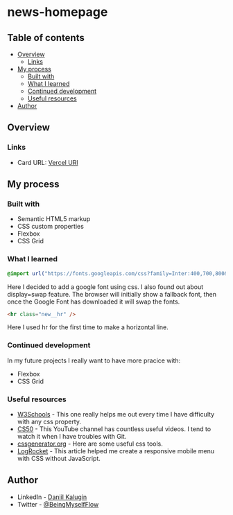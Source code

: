 # news-homepage
## Table of contents

-   [Overview](#overview)
	-   [Links](#links)
-   [My process](#my-process)
    -   [Built with](#built-with)
    -   [What I learned](#what-i-learned)
    -   [Continued development](#continued-development)
    -   [Useful resources](#useful-resources)
-   [Author](#author)

## Overview

### Links

-   Card URL: [Vercel URl](https://testimonials-grid-section-nu-mocha.vercel.app/)

## My process

### Built with

-   Semantic HTML5 markup
-   CSS custom properties
-   Flexbox
-   CSS Grid

### What I learned

```css
@import url("https://fonts.googleapis.com/css?family=Inter:400,700,800&display=swap");
```
Here I decided to add a google font using css. I also found out about display=swap feature. The browser will initially show a fallback font, then once the Google Font has downloaded it will swap the fonts.

```html
<hr class="new__hr" />
```
Here I used hr for the first time to make a horizontal line. 
### Continued development

In my future projects I really want to have more pracice with:
-   Flexbox
-   CSS Grid

### Useful resources

-   [W3Schools](https://www.w3schools.com/) - This one really helps me out every time I have difficulty with any css property.
-   [CS50](https://www.youtube.com/watch?v=NcoBAfJ6l2Q&ab_channel=CS50) - This YouTube channel has countless useful videos. I tend to watch it when I have troubles with Git.
-   [cssgenerator.org](https://cssgenerator.org/) - Here are some useful css tools.
-   [LogRocket](https://blog.logrocket.com/create-responsive-mobile-menu-with-css-no-javascript/) - This article helped me create a responsive mobile menu with CSS without JavaScript.
## Author

-   LinkedIn - [Daniil Kalugin](https://www.linkedin.com/in/daniil-kalugin)
-   Twitter - [@BeingMyselfFlow](https://www.twitter.com/BeingMyselfFlow)

